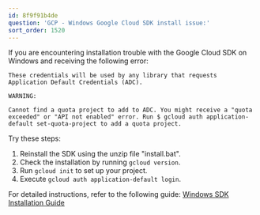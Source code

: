 ```yaml
---
id: 8f9f91b4de
question: 'GCP - Windows Google Cloud SDK install issue:'
sort_order: 1520
---
```


If you are encountering installation trouble with the Google Cloud SDK on Windows and receiving the following error:

```
These credentials will be used by any library that requests Application Default Credentials (ADC).

WARNING:

Cannot find a quota project to add to ADC. You might receive a "quota exceeded" or "API not enabled" error. Run $ gcloud auth application-default set-quota-project to add a quota project.
```

Try these steps:

1. Reinstall the SDK using the unzip file "install.bat".
2. Check the installation by running `gcloud version`.
3. Run `gcloud init` to set up your project.
4. Execute `gcloud auth application-default login`.

For detailed instructions, refer to the following guide: [Windows SDK Installation Guide](https://github.com/DataTalksClub/data-engineering-zoomcamp/blob/main/week_1_basics_n_setup/1_terraform_gcp/windows.md)
